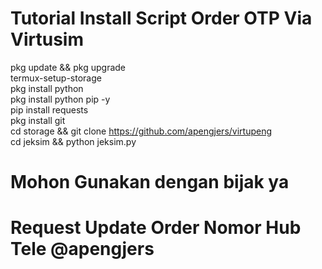 # Tutorial Install Script Order OTP Via Virtusim

pkg update && pkg upgrade<br>
termux-setup-storage<br>
pkg install python<br>
pkg install python pip -y<br>
pip install requests<br>
pkg install git<br>
cd storage && git clone https://github.com/apengjers/virtupeng<br>
cd jeksim && python jeksim.py<br>

# Mohon Gunakan dengan bijak ya
# Request Update Order Nomor Hub Tele @apengjers
